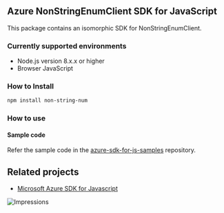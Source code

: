 ## Azure NonStringEnumClient SDK for JavaScript

This package contains an isomorphic SDK for NonStringEnumClient.

### Currently supported environments

- Node.js version 8.x.x or higher
- Browser JavaScript

### How to Install

```bash
npm install non-string-num
```

### How to use

#### Sample code

Refer the sample code in the [azure-sdk-for-js-samples](https://github.com/Azure/azure-sdk-for-js-samples) repository.

## Related projects

- [Microsoft Azure SDK for Javascript](https://github.com/Azure/azure-sdk-for-js)


![Impressions](https://azure-sdk-impressions.azurewebsites.net/api/impressions/azure-sdk-for-js%2Fsdk%2Fcdn%2Farm-cdn%2FREADME.png)